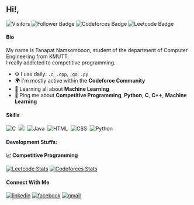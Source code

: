 ## Hi!,
<p align="left">
  
  ![Visitors](https://komarev.com/ghpvc/?username=phukaoz)
  ![Follower Badge](https://img.shields.io/github/followers/phukaoz?color=green&logo=github)
  ![Codeforces Badge](https://codeforces-readme-stats.vercel.app/api/badge?username=phukaoz)
  ![Leetcode Badge](https://badges.peiyuan.ch/leetcode/phukaoz/ranking?logo=leetcode&label=leetcode&color=green)
</p>

#### Bio

My name is Tanapat Namsomboon, student of the department of Computer Engineering from KMUTT.\
I really addicted to competitive programming.
- ⚙️ I use daily: `.c`, `.cpp`, `.go`, `.py`
- 🌍 I'm mostly active within the **Codeforce Community**
- 🌱 Learning all about **Machine Learning**
- 💬 Ping me about **Competitive Programming**, **Python**, **C**, **C++**, **Machine Learning**

#### Skills
<div>
  <img src="https://img.shields.io/badge/C-00599C?style=for-the-badge&logo=c&logoColor=white" title="C" alt="C"/>&nbsp;
  <img src="https://img.shields.io/badge/C++-00599C?style=for-the-badge&logo=C%2B%2B&logoColor=white"/>&nbsp;
  <img src="https://img.shields.io/badge/java-%23ED8B00.svg?style=for-the-badge&logo=java&logoColor=white" title="Java" alt="Java"/>&nbsp;
  <img src="https://img.shields.io/badge/HTML5-E34F26?style=for-the-badge&logo=html5&logoColor=white" title="HTML5" alt="HTML"/>&nbsp;
  <img src="https://img.shields.io/badge/CSS3-1572B6?style=for-the-badge&logo=css3&logoColor=white"  title="CSS3" alt="CSS"/>&nbsp;
  <img src="https://img.shields.io/badge/Python-FFD43B?style=for-the-badge&logo=python&logoColor=blue" title="Python" alt="Python"/>&nbsp;
</div>

#### Development Stuffs:

<b>&#128200; Competitive Programming</b>
<p float="left">
  
  [![Leetcode Stats](https://leetcard.jacoblin.cool/tanapatnamsomboon?theme=light&font=Baloo%202&ext=activity)](https://leetcode.com/tanapatnamsomboon)
  [![Codeforces Stats](https://codeforces-readme-stats.vercel.app/api/card?username=phukaoz)](https://codeforces.com/profile/phukaoz)
  
</p>

#### Connect With Me
<p left="center">
  
  [![linkedin](https://img.shields.io/badge/linkedin-%230077B5.svg?&style=for-the-badge&logo=linkedin&logoColor=white)](https://www.linkedin.com/in/tanapat-namsomboon-a825612a5/)
  [![facebook](https://img.shields.io/badge/Facebook-1877F2?style=for-the-badge&logo=facebook&logoColor=white)](https://www.facebook.com/profile.php?id=100010214524752)
  [![gmail](https://img.shields.io/badge/Gmail-D14836?style=for-the-badge&logo=gmail&logoColor=white)](tanapat.nams@gmail.com)
</p>
